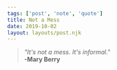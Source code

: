 ```yaml
---
tags: ['post', 'note', 'quote']
title: Not a Mess
date: 2019-10-02
layout: layouts/post.njk
---
```


> _"It's not a mess. It's informal."_  
> **-Mary Berry**

<!-- end -->
